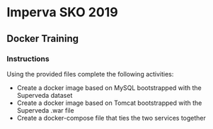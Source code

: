 # Imperva SKO 2019
## Docker Training

### Instructions
Using the provided files complete the following activities:
- Create a docker image based on MySQL bootstrapped with the Superveda dataset
- Create a docker image based on Tomcat bootstrapped with the Superveda .war file
- Create a docker-compose file that ties the two services together


